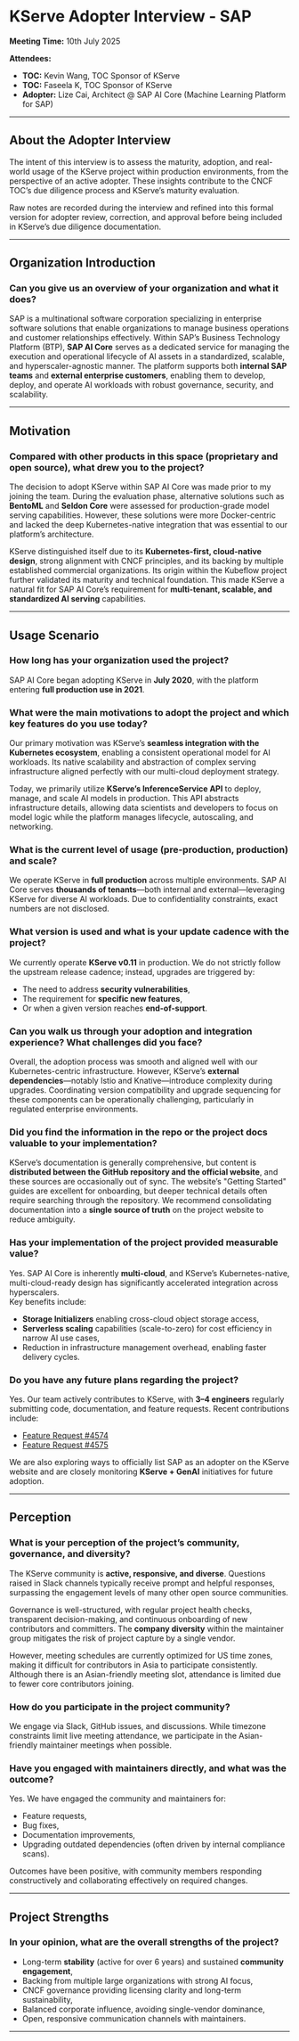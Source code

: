 # KServe Adopter Interview - SAP

**Meeting Time:** 10th July 2025  

**Attendees:**  
- **TOC:** Kevin Wang, TOC Sponsor of KServe  
- **TOC:** Faseela K, TOC Sponsor of KServe  
- **Adopter:** Lize Cai, Architect @ SAP AI Core (Machine Learning Platform for SAP)  

---

## About the Adopter Interview

The intent of this interview is to assess the maturity, adoption, and real-world usage of the KServe project within production environments, from the perspective of an active adopter. These insights contribute to the CNCF TOC’s due diligence process and KServe’s maturity evaluation.  

Raw notes are recorded during the interview and refined into this formal version for adopter review, correction, and approval before being included in KServe’s due diligence documentation.

---

## Organization Introduction

### Can you give us an overview of your organization and what it does?

SAP is a multinational software corporation specializing in enterprise software solutions that enable organizations to manage business operations and customer relationships effectively. Within SAP’s Business Technology Platform (BTP), **SAP AI Core** serves as a dedicated service for managing the execution and operational lifecycle of AI assets in a standardized, scalable, and hyperscaler-agnostic manner. The platform supports both **internal SAP teams** and **external enterprise customers**, enabling them to develop, deploy, and operate AI workloads with robust governance, security, and scalability.

---

## Motivation

### Compared with other products in this space (proprietary and open source), what drew you to the project?

The decision to adopt KServe within SAP AI Core was made prior to my joining the team. During the evaluation phase, alternative solutions such as **BentoML** and **Seldon Core** were assessed for production-grade model serving capabilities. However, these solutions were more Docker-centric and lacked the deep Kubernetes-native integration that was essential to our platform’s architecture.

KServe distinguished itself due to its **Kubernetes-first, cloud-native design**, strong alignment with CNCF principles, and its backing by multiple established commercial organizations. Its origin within the Kubeflow project further validated its maturity and technical foundation. This made KServe a natural fit for SAP AI Core’s requirement for **multi-tenant, scalable, and standardized AI serving** capabilities.

---

## Usage Scenario

### How long has your organization used the project?

SAP AI Core began adopting KServe in **July 2020**, with the platform entering **full production use in 2021**.

### What were the main motivations to adopt the project and which key features do you use today?

Our primary motivation was KServe’s **seamless integration with the Kubernetes ecosystem**, enabling a consistent operational model for AI workloads. Its native scalability and abstraction of complex serving infrastructure aligned perfectly with our multi-cloud deployment strategy.

Today, we primarily utilize **KServe’s InferenceService API** to deploy, manage, and scale AI models in production. This API abstracts infrastructure details, allowing data scientists and developers to focus on model logic while the platform manages lifecycle, autoscaling, and networking.

### What is the current level of usage (pre-production, production) and scale?

We operate KServe in **full production** across multiple environments. SAP AI Core serves **thousands of tenants**—both internal and external—leveraging KServe for diverse AI workloads. Due to confidentiality constraints, exact numbers are not disclosed.

### What version is used and what is your update cadence with the project?

We currently operate **KServe v0.11** in production. We do not strictly follow the upstream release cadence; instead, upgrades are triggered by:
- The need to address **security vulnerabilities**,
- The requirement for **specific new features**,
- Or when a given version reaches **end-of-support**.

### Can you walk us through your adoption and integration experience? What challenges did you face?

Overall, the adoption process was smooth and aligned well with our Kubernetes-centric infrastructure. However, KServe’s **external dependencies**—notably Istio and Knative—introduce complexity during upgrades. Coordinating version compatibility and upgrade sequencing for these components can be operationally challenging, particularly in regulated enterprise environments.

### Did you find the information in the repo or the project docs valuable to your implementation?

KServe’s documentation is generally comprehensive, but content is **distributed between the GitHub repository and the official website**, and these sources are occasionally out of sync. The website’s "Getting Started" guides are excellent for onboarding, but deeper technical details often require searching through the repository. We recommend consolidating documentation into a **single source of truth** on the project website to reduce ambiguity.

### Has your implementation of the project provided measurable value?

Yes. SAP AI Core is inherently **multi-cloud**, and KServe’s Kubernetes-native, multi-cloud-ready design has significantly accelerated integration across hyperscalers.  
Key benefits include:
- **Storage Initializers** enabling cross-cloud object storage access,
- **Serverless scaling** capabilities (scale-to-zero) for cost efficiency in narrow AI use cases,
- Reduction in infrastructure management overhead, enabling faster delivery cycles.

### Do you have any future plans regarding the project?

Yes. Our team actively contributes to KServe, with **3–4 engineers** regularly submitting code, documentation, and feature requests. Recent contributions include:
- [Feature Request #4574](https://github.com/kserve/kserve/issues/4574)
- [Feature Request #4575](https://github.com/kserve/kserve/issues/4575)

We are also exploring ways to officially list SAP as an adopter on the KServe website and are closely monitoring **KServe + GenAI** initiatives for future adoption.

---

## Perception

### What is your perception of the project’s community, governance, and diversity?

The KServe community is **active, responsive, and diverse**. Questions raised in Slack channels typically receive prompt and helpful responses, surpassing the engagement levels of many other open source communities.

Governance is well-structured, with regular project health checks, transparent decision-making, and continuous onboarding of new contributors and committers. The **company diversity** within the maintainer group mitigates the risk of project capture by a single vendor.

However, meeting schedules are currently optimized for US time zones, making it difficult for contributors in Asia to participate consistently. Although there is an Asian-friendly meeting slot, attendance is limited due to fewer core contributors joining.

### How do you participate in the project community?

We engage via Slack, GitHub issues, and discussions. While timezone constraints limit live meeting attendance, we participate in the Asian-friendly maintainer meetings when possible.

### Have you engaged with maintainers directly, and what was the outcome?

Yes. We have engaged the community and maintainers for:
- Feature requests,
- Bug fixes,
- Documentation improvements,
- Upgrading outdated dependencies (often driven by internal compliance scans).

Outcomes have been positive, with community members responding constructively and collaborating effectively on required changes.

---

## Project Strengths

### In your opinion, what are the overall strengths of the project?

- Long-term **stability** (active for over 6 years) and sustained **community engagement**,
- Backing from multiple large organizations with strong AI focus,
- CNCF governance providing licensing clarity and long-term sustainability,
- Balanced corporate influence, avoiding single-vendor dominance,
- Open, responsive communication channels with maintainers.

---
